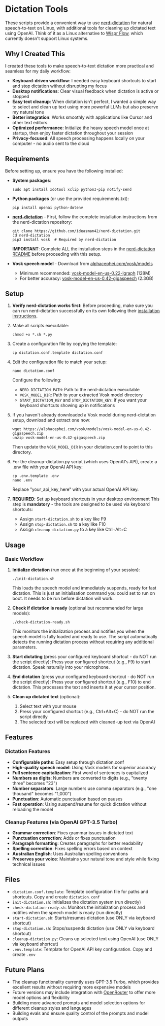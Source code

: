 # Dictation Tools

These scripts provide a convenient way to use [nerd-dictation](https://github.com/ideasman42/nerd-dictation) for natural speech-to-text on Linux, with additional tools for cleaning up dictated text using OpenAI. Think of it as a Linux alternative to [Wispr Flow](https://wisprflow.ai/), which currently doesn't support Linux systems.

## Why I Created This

I created these tools to make speech-to-text dictation more practical and seamless for my daily workflow:

- **Keyboard-driven workflow**: I needed easy keyboard shortcuts to start and stop dictation without disrupting my focus
- **Desktop notifications**: Clear visual feedback when dictation is active or stopped
- **Easy text cleanup**: When dictation isn't perfect, I wanted a simple way to select and clean up text using more powerful LLMs but also preserve my natural tone
- **Better integration**: Works smoothly with applications like Cursor and other text editors
- **Optimized performance**: Initialize the heavy speech model once at startup, then enjoy faster dictation throughout your session
- **Privacy-focused**: All speech processing happens locally on your computer - no audio sent to the cloud

## Requirements

Before setting up, ensure you have the following installed:

- **System packages**:
  ```
  sudo apt install xdotool xclip python3-pip notify-send
  ```

- **Python packages** (or use the provided requirements.txt):
  ```
  pip install openai python-dotenv
  ```

- **[nerd-dictation](https://github.com/ideasman42/nerd-dictation)** - First, follow the complete installation instructions from the nerd-dictation repository:
  ```
  git clone https://github.com/ideasman42/nerd-dictation.git
  cd nerd-dictation
  pip3 install vosk  # Required by nerd-dictation
  ```
  **IMPORTANT**: Complete ALL the installation steps in the [nerd-dictation README](https://github.com/ideasman42/nerd-dictation#install) before proceeding with this setup.

- **Vosk speech model** - Download from [alphacephei.com/vosk/models](https://alphacephei.com/vosk/models)
  - Minimum recommended: [vosk-model-en-us-0.22-lgraph](https://alphacephei.com/vosk/models/vosk-model-en-us-0.22-lgraph.zip) (128M)
  - For better accuracy: [vosk-model-en-us-0.42-gigaspeech](https://alphacephei.com/vosk/models/vosk-model-en-us-0.42-gigaspeech.zip) (2.3GB)

## Setup

1. **Verify nerd-dictation works first**: Before proceeding, make sure you can run nerd-dictation successfully on its own following their [installation instructions](https://github.com/ideasman42/nerd-dictation#install).

2. Make all scripts executable:
   ```
   chmod +x *.sh *.py
   ```

3. Create a configuration file by copying the template:
   ```
   cp dictation.conf.template dictation.conf
   ```

4. Edit the configuration file to match your setup:
   ```
   nano dictation.conf
   ```
   
   Configure the following:
   - `NERD_DICTATION_PATH`: Path to the nerd-dictation executable
   - `VOSK_MODEL_DIR`: Path to your extracted Vosk model directory
   - `START_DICTATION_KEY` and `STOP_DICTATION_KEY`: if you want your keyboard shortcuts showing up in notifications

5. If you haven't already downloaded a Vosk model during nerd-dictation setup, download and extract one now:
   ```
   wget https://alphacephei.com/vosk/models/vosk-model-en-us-0.42-gigaspeech.zip
   unzip vosk-model-en-us-0.42-gigaspeech.zip
   ```
   Then update the `VOSK_MODEL_DIR` in your dictation.conf to point to this directory.

6. For the cleanup-dictation.py script (which uses OpenAI's API), create a .env file with your OpenAI API key:
   ```
   cp .env.template .env
   nano .env
   ```
   Replace "your_api_key_here" with your actual OpenAI API key.

7. **REQUIRED**: Set up keyboard shortcuts in your desktop environment
   This step is **mandatory** - the tools are designed to be used via keyboard shortcuts:
   - Assign `start-dictation.sh` to a key like F9
   - Assign `stop-dictation.sh` to a key like F10
   - Assign `cleanup-dictation.py` to a key like Ctrl+Alt+C

## Usage

### Basic Workflow

1. **Initialize dictation** (run once at the beginning of your session):
   ```
   ./init-dictation.sh
   ```
   This loads the speech model and immediately suspends, ready for fast dictation. This is just an initialisation command you could set to run on boot. It needs to be run before dictation will work.

2. **Check if dictation is ready** (optional but recommended for large models):
   ```
   ./check-dictation-ready.sh
   ```
   This monitors the initialization process and notifies you when the speech model is fully loaded and ready to use. The script automatically detects the running dictation process without requiring any additional parameters.

3. **Start dictating** (press your configured keyboard shortcut - do NOT run the script directly):
   Press your configured shortcut (e.g., F9) to start dictation.
   Speak naturally into your microphone.

4. **End dictation** (press your configured keyboard shortcut - do NOT run the script directly):
   Press your configured shortcut (e.g., F10) to end dictation.
   This processes the text and inserts it at your cursor position.

5. **Clean up dictated text** (optional):
   1. Select text with your mouse
   2. Press your configured shortcut (e.g., Ctrl+Alt+C) - do NOT run the script directly
   3. The selected text will be replaced with cleaned-up text via OpenAI

## Features

### Dictation Features
- **Configurable paths**: Easy setup through dictation.conf
- **High-quality speech model**: Using Vosk models for superior accuracy
- **Full sentence capitalization**: First word of sentences is capitalized
- **Numbers as digits**: Numbers are converted to digits (e.g., "twenty three" becomes "23")
- **Number separators**: Large numbers use comma separators (e.g., "one thousand" becomes "1,000")
- **Punctuation**: Automatic punctuation based on pauses
- **Fast operation**: Using suspend/resume for quick dictation without reloading the model

### Cleanup Features (via OpenAI GPT-3.5 Turbo)
- **Grammar correction**: Fixes grammar issues in dictated text
- **Punctuation correction**: Adds or fixes punctuation
- **Paragraph formatting**: Creates paragraphs for better readability
- **Spelling correction**: Fixes spelling errors based on context
- **Australian English**: Uses Australian spelling conventions
- **Preserves your voice**: Maintains your natural tone and style while fixing technical issues

## Files

- `dictation.conf.template`: Template configuration file for paths and shortcuts. Copy and create `dictation.conf`
- `init-dictation.sh`: Initializes the dictation system (run directly)
- `check-dictation-ready.sh`: Monitors the initialization process and notifies when the speech model is ready (run directly)
- `start-dictation.sh`: Starts/resumes dictation (use ONLY via keyboard shortcut)
- `stop-dictation.sh`: Stops/suspends dictation (use ONLY via keyboard shortcut)
- `cleanup-dictation.py`: Cleans up selected text using OpenAI (use ONLY via keyboard shortcut)
- `.env.template`: Template for OpenAI API key configuration. Copy and create `.env`

## Future Plans

- The cleanup functionality currently uses GPT-3.5 Turbo, which provides excellent results without requiring more expensive models
- Future versions may include integration with [OpenRouter](https://openrouter.ai/) to offer more model options and flexibility
- Building more advanced prompts and model selection options for different cleanup styles and languages
- Building evals and ensure quality control of the prompts and model outputs